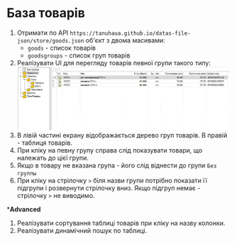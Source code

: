 # База товарів

1. Отримати по API `https://tanuhaua.github.io/datas-file-json/store/goods.json` об'єкт з двома масивами:
    * `goods` - список товарів
    * `goodsgroups`  - список груп товарів
2. Реалізувати UI для перегляду товарів певної групи такого типу: 
![goods](./goods.jpg)
3. В лівій частині екрану відображається дерево груп товарів. В правій - таблиця товарів. 
4. При кліку на певну групу справа слід показувати товари, що належать до цієї групи.
5. Якщо в товару не вказана група - його слід віднести до групи `Без группы`
6. При кліку на стрілочку `>` біля назви групи потрібно показати її підгрупи і розвернути стрілочку вниз. Якщо підгруп немає - стрілочку `>` не виводимо.

***Advanced**
1. Реалізувати сортування таблиці товарів при кліку на назву колонки.
2. Реалізувати динамічний пошук по таблиці. 